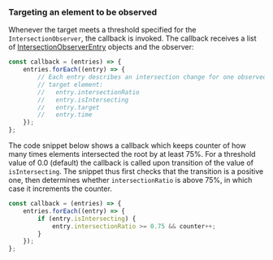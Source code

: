 ### Targeting an element to be observed

Whenever the target meets a threshold specified for the `IntersectionObserver`, the callback is invoked. The callback receives a list of [IntersectionObserverEntry](https://developer.mozilla.org/en-US/docs/Web/API/IntersectionObserverEntry) objects and the observer:

```javascript
const callback = (entries) => {
    entries.forEach((entry) => {
        // Each entry describes an intersection change for one observed
        // target element:
        //   entry.intersectionRatio
        //   entry.isIntersecting
        //   entry.target
        //   entry.time
    });
};
```

The code snippet below shows a callback which keeps counter of how many times elements intersected the root by at least 75%. For a threshold value of 0.0 (default) the callback is called upon transition of the value of `isIntersecting`. The snippet thus first checks that the transition is a positive one, then determines whether `intersectionRatio` is above 75%, in which case it increments the counter.

```javascript
const callback = (entries) => {
    entries.forEach((entry) => {
        if (entry.isIntersecting) {
            entry.intersectionRatio >= 0.75 && counter++;
        }
    });
};
```
